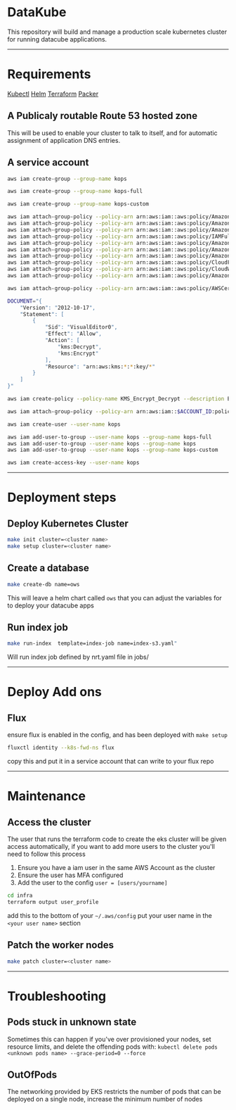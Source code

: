 # DataKube

This repository will build and manage a production scale kubernetes cluster
for running datacube applications.

---

# Requirements

[Kubectl](https://kubernetes.io/docs/tasks/tools/install-kubectl/)
[Helm](https://github.com/kubernetes/helm#install)
[Terraform](https://www.terraform.io/downloads.html)
[Packer](https://www.packer.io/downloads.html)

## A Publicaly routable Route 53 hosted zone
This will be used to enable your cluster to talk to itself, and for automatic assignment of application DNS entries.

## A service account
```bash
aws iam create-group --group-name kops

aws iam create-group --group-name kops-full

aws iam create-group --group-name kops-custom

aws iam attach-group-policy --policy-arn arn:aws:iam::aws:policy/AmazonEC2FullAccess --group-name kops-full
aws iam attach-group-policy --policy-arn arn:aws:iam::aws:policy/AmazonRoute53FullAccess --group-name kops-full
aws iam attach-group-policy --policy-arn arn:aws:iam::aws:policy/AmazonS3FullAccess --group-name kops-full
aws iam attach-group-policy --policy-arn arn:aws:iam::aws:policy/IAMFullAccess --group-name kops-full
aws iam attach-group-policy --policy-arn arn:aws:iam::aws:policy/AmazonVPCFullAccess --group-name kops-full
aws iam attach-group-policy --policy-arn arn:aws:iam::aws:policy/AmazonDynamoDBFullAccess --group-name kops-full
aws iam attach-group-policy --policy-arn arn:aws:iam::aws:policy/AmazonRDSFullAccess --group-name kops-full
aws iam attach-group-policy --policy-arn arn:aws:iam::aws:policy/CloudFrontFullAccess --group-name kops-full
aws iam attach-group-policy --policy-arn arn:aws:iam::aws:policy/CloudWatchFullAccess --group-name kops-full
aws iam attach-group-policy --policy-arn arn:aws:iam::aws:policy/AmazonSSMFullAccess  --group-name kops-full

aws iam attach-group-policy --policy-arn arn:aws:iam::aws:policy/AWSCertificateManagerReadOnly --group-name kops

DOCUMENT="{
    "Version": "2012-10-17",
    "Statement": [
        {
            "Sid": "VisualEditor0",
            "Effect": "Allow",
            "Action": [
                "kms:Decrypt",
                "kms:Encrypt"
            ],
            "Resource": "arn:aws:kms:*:*:key/*"
        }
    ]
}"

aws iam create-policy --policy-name KMS_Encrypt_Decrypt --description Encrypt and Decrypt using any KMS Key --policy-document $DOCUMENT

aws iam attach-group-policy --policy-arn arn:aws:iam::$ACCOUNT_ID:policy/KMS_Encrypt_Decrypt --group-name kops-custom

aws iam create-user --user-name kops

aws iam add-user-to-group --user-name kops --group-name kops-full
aws iam add-user-to-group --user-name kops --group-name kops
aws iam add-user-to-group --user-name kops --group-name kops-custom

aws iam create-access-key --user-name kops
```

---

# Deployment steps

## Deploy Kubernetes Cluster
```bash
make init cluster=<cluster name>
make setup cluster=<cluster name>
```

## Create a database
```bash
make create-db name=ows
```
This will leave a helm chart called `ows` that you can adjust the variables for to deploy your datacube apps

## Run index job

```bash
make run-index  template=index-job name=index-s3.yaml"
```

Will run index job defined by nrt.yaml file in jobs/

---

# Deploy Add ons

## Flux

ensure flux is enabled in the config, and has been deployed with `make setup`

```bash
fluxctl identity --k8s-fwd-ns flux
```

copy this and put it in a service account that can write to your flux repo


---

# Maintenance

## Access the cluster

The user that runs the terraform code to create the eks cluster will be given access automatically, if you want to add more users to the cluster you'll need to follow this process 

1. Ensure you have a iam user in the same AWS Account as the cluster
2. Ensure the user has MFA configured
3. Add the user to the config `user = [users/yourname]`

```bash
cd infra
terraform output user_profile
```

add this to the bottom of your `~/.aws/config`
put your user name in the `<your user name>` section


## Patch the worker nodes
```bash
make patch cluster=<cluster name>
```

---

# Troubleshooting

## Pods stuck in unknown state
Sometimes this can happen if you've over provisioned your nodes, set resource limits, and delete the offending pods with: `kubectl delete pods <unknown pods name> --grace-period=0 --force`

## OutOfPods
The networking provided by EKS restricts the number of pods that can be deployed on a single node, increase the minimum number of nodes